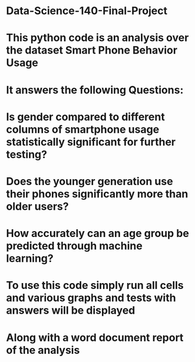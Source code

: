 # Data-Science-140-Final-Project
# This python code is an analysis over the dataset Smart Phone Behavior Usage
# It answers the following Questions:
# Is gender compared to different columns of smartphone usage statistically significant for further testing?
# Does the younger generation use their phones significantly more than older users?
# How accurately can an age group be predicted through machine learning?
# To use this code simply run all cells and various graphs and tests with answers will be displayed 
# Along with a word document report of the analysis
